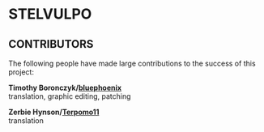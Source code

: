 # STELVULPO

## CONTRIBUTORS

The following people have made large contributions to the success of this
project:

**Timothy Boronczyk/[bluephoenix](https://www.romhacking.net/forum/index.php?action=profile;u=71285)**  
translation, graphic editing, patching

**Zerbie Hynson/[Terpomo11](https://www.reddit.com/user/terpomo11)**  
translation

